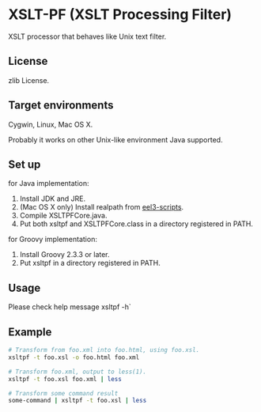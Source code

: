 XSLT-PF (XSLT Processing Filter)
=================================

XSLT processor that behaves like Unix text filter.

License
-------

zlib License.

Target environments
-------------------

Cygwin, Linux, Mac OS X.

Probably it works on other Unix-like environment Java supported.

Set up
------

for Java implementation:

1. Install JDK and JRE.
2. (Mac OS X only) Install realpath from [eel3-scripts](https://github.com/eel3/eel3-scripts "eel3-scripts repository").
3. Compile XSLTPFCore.java.
4. Put both xsltpf and XSLTPFCore.class in a directory registered in PATH.

for Groovy implementation:

1. Install Groovy 2.3.3 or later.
2. Put xsltpf in a directory registered in PATH.

Usage
-----

Please check help message xsltpf -h`

Example
-------

```sh
# Transform from foo.xml into foo.html, using foo.xsl.
xsltpf -t foo.xsl -o foo.html foo.xml

# Transform foo.xml, output to less(1).
xsltpf -t foo.xsl foo.xml | less

# Transform some command result
some-command | xsltpf -t foo.xsl | less
```
